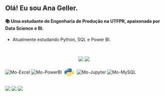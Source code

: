 ## Olá! Eu sou Ana Geller.

#### 📚 Uma estudante de Engenharia de Produção na UTFPR, apaixonada por Data Science e BI.
- Atualmente estudando Python, SQL e Power BI.

##
 
<br>
<div align="center">
  <img height="150em"src="https://github-readme-stats.vercel.app/api?username=AnaGellerK&show_icons=true&theme=radical">
  <img height="150em" src="https://github-readme-stats.vercel.app/api/top-langs/?username=AnaGellerK&layout=compact&theme=radical">
</div>



<div style="display: inline_block"><br>
  <img align="center" alt="Mo-Excel" height="30" width="40" src="https://img.icons8.com/color/48/microsoft-excel-2019--v1.png">
  <img align="center" alt="Mo-PowerBI" height="30" width="40" src="https://img.icons8.com/color/48/000000/power-bi.png"/>
  <img align="center" alt="Mo-Python" height="30" width="40" src="https://raw.githubusercontent.com/devicons/devicon/master/icons/python/python-original.svg">
  <img align="center" alt="Mo-Jupyter" height="30" width="40" src="https://cdn.icon-icons.com/icons2/2667/PNG/512/jupyter_app_icon_161280.png">
  <img align="center" alt="Mo-MySQL" height="30" width="40" src="https://img.icons8.com/fluency/48/mysql-logo.png"/>
</div>

##

##
<div> 
<a href = "https://www.linkedin.com/in/ana-thaynara-geller-kuchinski/"><img src="https://img.shields.io/badge/Linkedin-0078D4?style=for-the-badge&logo=linkedin&logoColor=white"></a>
<a href = "mailto:anageller.k@gmail.com"><img src="https://img.shields.io/badge/-Gmail-%23333?style=for-the-badge&logo=gmail&logoColor=white" target="_blank"></a>
<a href="https://www.instagram.com/anageller_/" target="_blank"><img src="https://img.shields.io/badge/-Instagram-%23E4405F?style=for-the-badge&logo=instagram&logoColor=white" target="_blank"></a>
 
</div>

